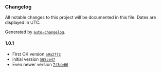 ### Changelog

All notable changes to this project will be documented in this file. Dates are displayed in UTC.

Generated by [`auto-changelog`](https://github.com/CookPete/auto-changelog).

#### 1.0.1

- First OK version [`a9a2772`](https://github.com/yamiteru/itter/commit/a9a2772447e3448a01672ef6ab5ba4cfde8f2330)
- initial version [`508ce47`](https://github.com/yamiteru/itter/commit/508ce47f2b798c3090ce590e64cb1f073a5b254c)
- Even newer version [`7f3de66`](https://github.com/yamiteru/itter/commit/7f3de6660777db3daa37dd09f84fc595259361af)
